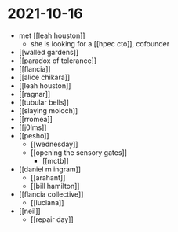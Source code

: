 # 2021-10-16

- met [[leah houston]]
  - she is looking for a [[hpec cto]], cofounder
- [[walled gardens]]
- [[paradox of tolerance]]
- [[flancia]]
- [[alice chikara]]
- [[leah houston]]
- [[ragnar]]
- [[tubular bells]]
- [[slaying moloch]]
- [[rromea]]
- [[j0lms]]
- [[pesho]]
  - [[wednesday]]
  - [[opening the sensory gates]]
    - [[mctb]]
- [[daniel m ingram]]
  - [[arahant]]
  - [[bill hamilton]]
- [[flancia collective]]
  - [[luciana]]
- [[neil]]
  - [[repair day]]